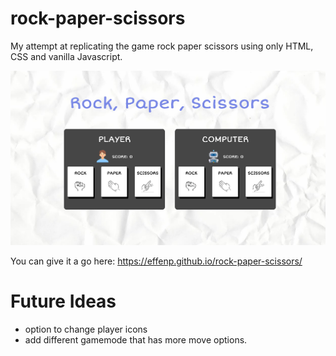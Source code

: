 # rock-paper-scissors

My attempt at replicating the game rock paper scissors using only HTML, CSS and vanilla Javascript.

![Screenshot](rps.png)

You can give it a go here: https://effenp.github.io/rock-paper-scissors/

# Future Ideas

- option to change player icons
- add different gamemode that has more move options.
